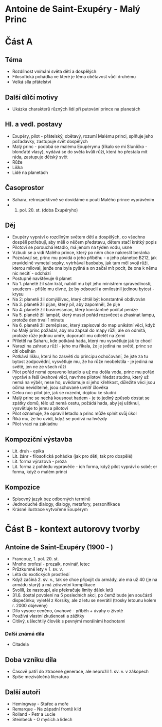 # Antoine de Saint-Exupéry - Malý Princ
# Část A

## Téma
- Rozdílnost vnímání světa dětí a dospělých
- Filosofická pohádka ve které je téma obětavost vůči druhému
- Velká síla přátelství
## Další dílčí motivy
- Ukázka charakterů různých lidí při putování prince na planetách
## Hl. a vedl. postavy
- Exupéry, pilot - přátelský, obětavý, rozumí Malému princi, splňuje jeho požadavky, zastupuje svět dospělých
- Malý princ - podobá se malému Exupérymu (říkalo se mi Sluníčko - blonďaté vlasy), vydává se do světa kvůli růži, která ho přestala mít ráda, zastupuje dětský svět
- Růže
- Liška
- Lidé na planetách
## Časoprostor
- Sahara, retrospektivně se dovídáme o pouti Malého prince vyprávěním
- 1. pol. 20. st. (doba Exupéryho)
## Děj
- Exupéry vypráví o rozdílným světem dětí a dospělých, co všechno dospělí potřebují, aby měli o něčem představu, dětem stačí krátký popis
- Pilotovi se porouchá letadlo, má jenom na týden vodu, usne
- Vzbudí se a vidí Malého prince, který po něm chce nakreslit beránka
- Poznávají se, princ mu povídá o jeho příběhu - o jeho planetce B212, jak pravidelně vymetal sopky, vytrhával baobaby, jak tam měl svojí růži, kterou miloval, jenže ona byla pyšná a on začal mít pocit, že ona k němu nic necítí - odchází
- Postupně navštěvuje 6 planet
- Na 1. planetě žil sám král, nabídl mu být jeho ministrem spravedlnosti, soudcem - přišlo mu divné, že by odsoudil a omilostnil jedinou bytost - krysu
- Na 2: planetě žil domýšlivec, který chtěl být konstantně obdivován
- Na 3. planetě žil pijan, který pil, aby zapomněl, že pije
- Na 4. planetě žil businessman, který konstantně počítal peníze
- Na 5. planetě žil lampář, který musel pořád rozsvěcet a zhasínat lampu, protože den trval 1 minutu
- Na 6. planetě žil zeměpisec, který zapisoval do map unikátní věci, když ho Malý princ požádal, aby mu zapsal do mapy růži, ale on odmítá, protože růže jednou umře, doporučil mu odletět na Zemi
- Přiletěl na Saharu, kde potkává hada, který mu vysvětluje jak to chodí
- Narazí na zahradu růží - jeho mu říkala, že je jediná na světě, princ se cítí obelhán
- Potkává lišku, která ho zasvětí do principu ochočování, že jste za tu bytost zodpovědní, vysvětluje mu, že ho růže neobelstila - je jediná na světě, jen ne ze všech růží
- Pilot pořád nemá opraveno letadlo a už mu došla voda, princ mu pořád vypráví a řeší úvahové věci, navrhne pilotovi hledat studnu, který už nemá na výběr, nese ho, uvědomuje si jeho křehkost, důležité věci jsou očima neviditelné, jsou schované uvnitř člověka
- Celou noc pilot jde, jak se rozední, dojdou ke studni
- Malý princ se nechá kousnout hadem - je to jediný způsob dostat se zpátky domů, tělo už nemá cestu, požádá hada, aby jej uštknul, vysvětluje to jemu a pilotovi
- Pilot oznamuje, že opravil letadlo a princ může splnit svůj úkol
- Říká mu, že ho uvidí, když se podívá na hvězdy
- Pilot vrací na základnu 
## Kompoziční výstavba
- Lit. druh - epika
- Lit. žánr - filosofická pohádka (jak pro děti, tak pro dospělé)
- Lit. forma výrazová - próza
- Lit. forma z pohledu vypravěče - ich forma, když pilot vypráví o sobě; er forma, když o malém princi
## Kompozice
- Spisovný jazyk bez odborných termínů
- Jednoduché dialogy, dialogy, metafory, personifikace
- Krásné ilustrace vytvořené Exupérym

# Část B - kontext autorovy tvorby
## Antoine de Saint-Exupéry (1900 - )
- Francouz, 1. pol. 20. st.
- Mnoho profesí - prozaik, novinář, letec
- Průzkumné lety v 1. sv. v.
- Létá do exotických prostředí
- Když začíná 2. sv. v., tak se chce připojit do armády, ale má už 40 (je na armádu starý) a má zdravotní komplikace
- Svolili, že nastoupí, ale překračuje limity dálek letů
- 31.6. dostal povolení na 5 posledních akci, po čemž bude jen součástí dispečinku; vyletěl z Korsiky, ale z letu se nevrátil (trosky letounu kolem r. 2000 objeveny)
- Dílo vysoce ceněno, úvahové - příběh + úvahy o životě
- Používá vlastní zkušenosti a zážitky
- Citlivý, ušlechtilý člověk s pevnými morálními hodnotami
### Další známá díla
- Citadela
## Doba vzniku díla
- Časově patří do ztracené generace, ale neprožil 1. sv. v. v zákopech
- Spíše meziválečná literatura
## Další autoři
- Hemingway - Stařec a moře
- Remarque - Na západní frontě klid
- Rolland - Petr a Lucie
- Steinbeck - O myších a lidech